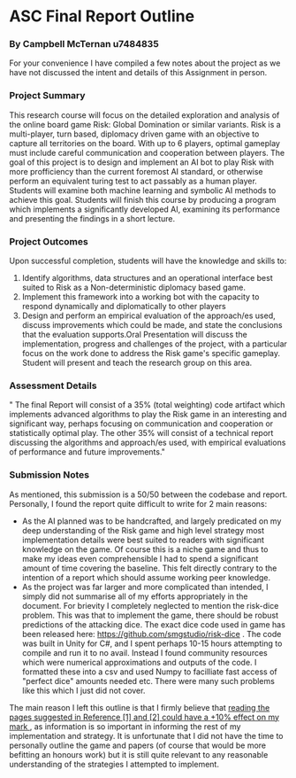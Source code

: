 # ASC Final Report Outline
### By Campbell McTernan u7484835

  
For your convenience I have compiled a few notes about the project as we have not discussed the intent and details of this Assignment in person. 

### Project Summary

This research course will focus on the detailed exploration and analysis of the online board game Risk: Global Domination or similar variants. Risk is a multi-player, turn based, diplomacy driven game with an objective to capture all territories on the board. With up to 6 players, optimal gameplay must include careful communication and cooperation between players. The goal of this project is to design and implement an AI bot to play Risk with more profficiency than the current foremost AI standard, or otherwise perform an equivalent turing test to act passably as a human player. Students will examine both machine learning and symbolic AI methods to achieve this goal. Students will finish this course by producing a program which implements a significantly developed AI, examining its performance and presenting the findings in a short lecture.

  
### Project Outcomes
Upon successful completion, students will have the knowledge and skills to:
1. Identify algorithms, data structures and an operational interface best suited to Risk as a Non-deterministic diplomacy based game.
2. Implement this framework into a working bot with the capacity to respond dynamically and diplomatically to other players
3. Design and perform an empirical evaluation of the approach/es used, discuss improvements which could be made, and state the conclusions that the evaluation supports.Oral Presentation will discuss the implementation, progress and challenges of the project, with a particular focus on the work done to address the Risk game's specific gameplay. Student will present and teach the research group on this area.

### Assessment Details

" The final Report will consist of a 35% (total weighting) code artifact which implements advanced algorithms to play the Risk game in an interesting and significant way, perhaps focusing on communication and cooperation or statistically optimal play. The other 35% will consist of a technical report discussing the algorithms and approach/es used, with empirical evaluations of performance and future improvements."

### Submission Notes

As mentioned, this submission is a 50/50 between the codebase and report. Personally, I found the report quite difficult to write for 2 main reasons:
+ As the AI planned was to be handcrafted, and largely predicated on my deep understanding of the Risk game and high level strategy most implementation details were best suited to readers with significant knowledge on the game. Of course this is a niche game and thus to make my ideas even comprehensible I had to spend a significant amount of time covering the baseline. This felt directly contrary to the intention of a report which should assume working peer knowledge. 
+ As the project was far larger and more complicated than intended, I simply did not summarise all of my efforts appropriately in the document. For brievity I completely neglected to mention the risk-dice problem. This was that to implement the game, there should be robust predictions of the attacking dice. The exact dice code used in game has been released here: https://github.com/smgstudio/risk-dice . The code was built in Unity for C#, and I spent perhaps 10-15 hours attempting to compile and run it to no avail. Instead I found community resources which were numerical approximations and outputs of the code. I formatted these into a csv and used Numpy to facilliate fast access of "perfect dice" amounts needed etc. There were many such problems like this which I just did not cover. 

The main reason I left this outline is that I firmly believe that <u>reading the pages suggested in Reference [1] and [2] could have a +10% effect on my mark </u>, as information is so important in informing the rest of my implementation and strategy. It is unfortunate that I did not have the time to personally outline the game and papers (of course that would be more befitting an honours work) but it is still quite relevant to any reasonable understanding of the strategies I attempted to implement. 